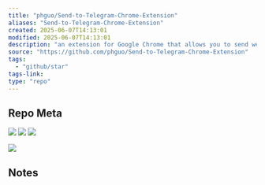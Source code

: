 ```yaml
---
title: "phguo/Send-to-Telegram-Chrome-Extension"
aliases: "Send-to-Telegram-Chrome-Extension"
created: 2025-06-07T14:13:01
modified: 2025-06-07T14:13:01
description: "an extension for Google Chrome that allows you to send web content to your own Telegram Bot."
source: "https://github.com/phguo/Send-to-Telegram-Chrome-Extension"
tags:
  - "github/star"
tags-link:
type: "repo"
---
```

## Repo Meta

![](https://img.shields.io/github/stars/phguo/Send-to-Telegram-Chrome-Extension?style=for-the-badge&label=stars) ![](https://img.shields.io/github/repo-size/phguo/Send-to-Telegram-Chrome-Extension?style=for-the-badge&label=size) ![](https://img.shields.io/github/created-at/phguo/Send-to-Telegram-Chrome-Extension?style=for-the-badge&label=since)

[![](https://github-readme-stats.vercel.app/api/pin/?username=phguo&repo=Send-to-Telegram-Chrome-Extension&bg_color=00000000)](https://github.com/phguo/Send-to-Telegram-Chrome-Extension)

## Notes

